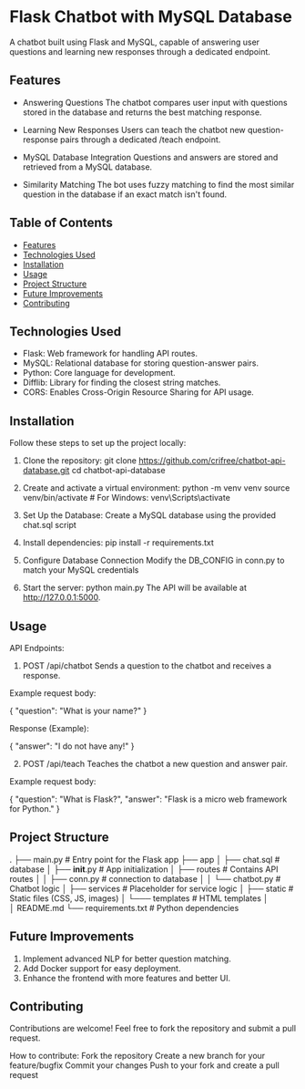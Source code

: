 # Flask Chatbot with MySQL Database

A chatbot built using Flask and MySQL, capable of answering user questions and learning new responses through a dedicated endpoint.

## Features

- Answering Questions
The chatbot compares user input with questions stored in the database and returns the best matching response.

- Learning New Responses
Users can teach the chatbot new question-response pairs through a dedicated /teach endpoint.

- MySQL Database Integration
Questions and answers are stored and retrieved from a MySQL database.

- Similarity Matching
The bot uses fuzzy matching to find the most similar question in the database if an exact match isn't found.

## Table of Contents
- [Features](#features)
- [Technologies Used](#technologies-used)
- [Installation](#installation)
- [Usage](#usage)
- [Project Structure](#project-structure)
- [Future Improvements](#future-improvements)
- [Contributing](#contributing)

## Technologies Used
- Flask: Web framework for handling API routes.
- MySQL: Relational database for storing question-answer pairs.
- Python: Core language for development.
- Difflib: Library for finding the closest string matches.
- CORS: Enables Cross-Origin Resource Sharing for API usage.

## Installation
Follow these steps to set up the project locally:

1. Clone the repository:
   git clone https://github.com/crifree/chatbot-api-database.git
   cd chatbot-api-database

2. Create and activate a virtual environment:
   python -m venv venv
   source venv/bin/activate # For Windows: venv\Scripts\activate

3. Set Up the Database:
   Create a MySQL database using the provided chat.sql script

4. Install dependencies:
   pip install -r requirements.txt

5. Configure Database Connection
   Modify the DB_CONFIG in conn.py to match your MySQL credentials

6. Start the server:
   python main.py
   The API will be available at http://127.0.0.1:5000.

## Usage
API Endpoints:

1. POST /api/chatbot
Sends a question to the chatbot and receives a response.

Example request body:

{
  "question": "What is your name?"
}

Response (Example):

{
   "answer": "I do not have any!"
}

2. POST /api/teach
Teaches the chatbot a new question and answer pair.

Example request body:

{
  "question": "What is Flask?",
  "answer": "Flask is a micro web framework for Python."
}

## Project Structure

.
├── main.py                # Entry point for the Flask app
├── app
│   ├── chat.sql           # database
│   ├── __init__.py        # App initialization
│   ├── routes             # Contains API routes
│   │   ├── conn.py        # connection to database
│   │   └── chatbot.py     # Chatbot logic
│   ├── services           # Placeholder for service logic
│   ├── static             # Static files (CSS, JS, images)
│   └─── templates          # HTML templates
│   
│   README.md
└── requirements.txt       # Python dependencies


## Future Improvements
1. Implement advanced NLP for better question matching.
2. Add Docker support for easy deployment.
3. Enhance the frontend with more features and better UI.


## Contributing
Contributions are welcome! Feel free to fork the repository and submit a pull request.

How to contribute:
   Fork the repository
   Create a new branch for your feature/bugfix
   Commit your changes
   Push to your fork and create a pull request